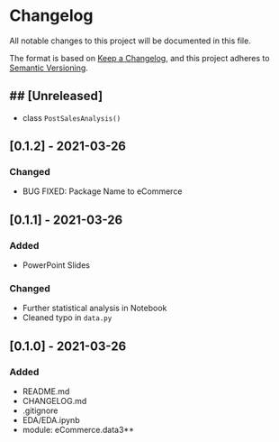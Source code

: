 # Changelog
All notable changes to this project will be documented in this file.

The format is based on [Keep a Changelog](https://keepachangelog.com/en/1.0.0/),
and this project adheres to [Semantic Versioning](https://semver.org/spec/v2.0.0.html).

## ## **[Unreleased]**
- class `PostSalesAnalysis()`

## **[0.1.2] - 2021-03-26**
### **Changed**
- BUG FIXED: Package Name to eCommerce

## **[0.1.1] - 2021-03-26**
### **Added**
- PowerPoint Slides

### **Changed**
- Further statistical analysis in Notebook
- Cleaned typo in `data.py`

## **[0.1.0] - 2021-03-26**
### **Added**
- README.md
- CHANGELOG.md
- .gitignore
- EDA/EDA.ipynb
- module: eCommerce.data3**
